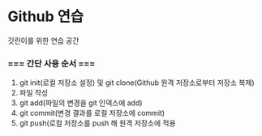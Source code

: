 # Github 연습
깃린이를 위한 연습 공간
<br>
### === 간단 사용 순서 ===
1.  git init(로컬 저장소 설정) 및  git clone(Github 원격 저장소로부터 저장소 복제)
2.  파일 작성
3.  git add(파일의 변경을 git 인덱스에 add)
4.  git commit(변경 결과를 로컬 저장소에 commit)
5.  git push(로컬 저장소를 push 해 원격 저장소에 적용
<br>
<hf>